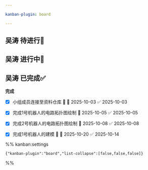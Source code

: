 ```yaml
---

kanban-plugin: board

---
```


## 吴涛 待进行📌



## 吴涛 进行中🔄



## 吴涛 已完成✅

**完成**
- [x] 小组成员连接至资料仓库 🔺 📅 2025-10-03 ✅ 2025-10-03
- [x] 完成1号机器人的电路拓扑图绘制 📅 2025-10-05 ✅ 2025-10-05
- [x] 完成2号机器人的电路拓扑图绘制 📅 2025-10-08 ✅ 2025-10-08
- [x] 完成1号机器人的建模 🔺 📅 2025-10-20 ✅ 2025-10-14




%% kanban:settings
```
{"kanban-plugin":"board","list-collapse":[false,false,false]}
```
%%
